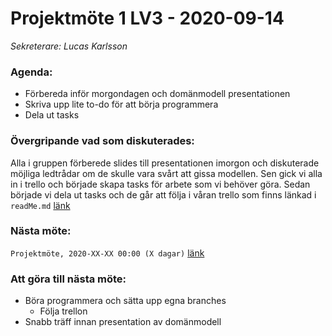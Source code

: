 # Projektmöte 1 LV3 - 2020-09-14
*Sekreterare: Lucas Karlsson*

### Agenda:
- Förbereda inför morgondagen och domänmodell presentationen
- Skriva upp lite to-do för att börja programmera
- Dela ut tasks

### Övergripande vad som diskuterades:
Alla i gruppen förberede slides till presentationen imorgon och diskuterade möjliga ledtrådar om de skulle 
vara svårt att gissa modellen. Sen gick vi alla in i trello och började skapa tasks för arbete som vi behöver
göra. Sedan började vi dela ut tasks och de går att följa i våran trello som finns länkad i ```readMe.md``` [länk](https://github.com/DKWA0000/OOPP-HT20#oopp-ht20)

### Nästa möte:
```Projektmöte, 2020-XX-XX 00:00 (X dagar)``` [länk](#)

### Att göra till nästa möte:
- Böra programmera och sätta upp egna branches 
  - Följa trellon
- Snabb träff innan presentation av domänmodell
